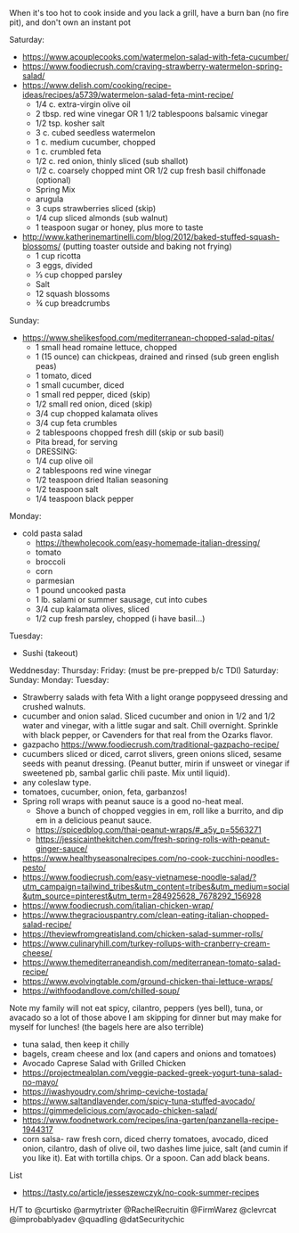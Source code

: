 When it's too hot to cook inside and you lack a grill, have a burn ban (no fire pit), and don't own an instant pot

Saturday:
* https://www.acouplecooks.com/watermelon-salad-with-feta-cucumber/
* https://www.foodiecrush.com/craving-strawberry-watermelon-spring-salad/
* https://www.delish.com/cooking/recipe-ideas/recipes/a5739/watermelon-salad-feta-mint-recipe/
  * 1/4 c. extra-virgin olive oil
  * 2 tbsp. red wine vinegar OR 1 1/2 tablespoons balsamic vinegar
  * 1/2 tsp. kosher salt
  * 3 c. cubed seedless watermelon
  * 1 c. medium cucumber, chopped
  * 1 c. crumbled feta
  * 1/2 c. red onion, thinly sliced (sub shallot)
  * 1/2 c. coarsely chopped mint OR 1/2 cup fresh basil chiffonade (optional)
  * Spring Mix
  * arugula
  * 3 cups strawberries sliced (skip)
  * 1/4 cup sliced almonds (sub walnut)
  * 1 teaspoon sugar or honey, plus more to taste
* http://www.katherinemartinelli.com/blog/2012/baked-stuffed-squash-blossoms/ (putting toaster outside and baking not frying)
  * 1 cup ricotta
  * 3 eggs, divided
  * ⅓ cup chopped parsley
  * Salt
  * 12 squash blossoms
  * ¾ cup breadcrumbs

Sunday:
* https://www.shelikesfood.com/mediterranean-chopped-salad-pitas/
  * 1 small head romaine lettuce, chopped
  * 1 (15 ounce) can chickpeas, drained and rinsed (sub green english peas)
  * 1 tomato, diced
  * 1 small cucumber, diced
  * 1 small red pepper, diced (skip)
  * 1/2 small red onion, diced (skip)
  * 3/4 cup chopped kalamata olives
  * 3/4 cup feta crumbles
  * 2 tablespoons chopped fresh dill (skip or sub basil)
  * Pita bread, for serving
  * DRESSING:
  * 1/4 cup olive oil
  * 2 tablespoons red wine vinegar
  * 1/2 teaspoon dried Italian seasoning
  * 1/2 teaspoon salt
  * 1/4 teaspoon black pepper

Monday:
* cold pasta salad
  * https://thewholecook.com/easy-homemade-italian-dressing/
  * tomato
  * broccoli
  * corn
  * parmesian
  * 1 pound uncooked pasta
  * 1 lb. salami or summer sausage, cut into cubes
  * 3/4 cup kalamata olives, sliced
  * 1/2 cup fresh parsley, chopped (i have basil...)

Tuesday:
* Sushi (takeout)

Weddnesday:
Thursday:
Friday: (must be pre-prepped b/c TDI)
Saturday: 
Sunday:
Monday:
Tuesday:

* Strawberry salads with feta With a light orange poppyseed dressing and crushed walnuts.
* cucumber and onion salad. Sliced cucumber and onion in 1/2 and 1/2 water and vinegar, with a little sugar and salt. Chill overnight. Sprinkle with black pepper, or Cavenders for that real from the Ozarks flavor.
* gazpacho https://www.foodiecrush.com/traditional-gazpacho-recipe/
* cucumbers sliced or diced, carrot slivers, green onions sliced, sesame seeds with peanut dressing. (Peanut butter, mirin if unsweet or vinegar if sweetened pb, sambal garlic chili paste. Mix until liquid).
* any coleslaw type.
* tomatoes, cucumber, onion, feta, garbanzos!
* Spring roll wraps with peanut sauce is a good no-heat meal. 
  * Shove a bunch of chopped veggies in em, roll like a burrito, and dip em in a delicious peanut sauce. 
  * https://spicedblog.com/thai-peanut-wraps/#_a5y_p=5563271 
  * https://jessicainthekitchen.com/fresh-spring-rolls-with-peanut-ginger-sauce/
* https://www.healthyseasonalrecipes.com/no-cook-zucchini-noodles-pesto/
* https://www.foodiecrush.com/easy-vietnamese-noodle-salad/?utm_campaign=tailwind_tribes&utm_content=tribes&utm_medium=social&utm_source=pinterest&utm_term=284925628_7678292_156928
* https://www.foodiecrush.com/italian-chicken-wrap/
* https://www.thegraciouspantry.com/clean-eating-italian-chopped-salad-recipe/
* https://theviewfromgreatisland.com/chicken-salad-summer-rolls/
* https://www.culinaryhill.com/turkey-rollups-with-cranberry-cream-cheese/
* https://www.themediterraneandish.com/mediterranean-tomato-salad-recipe/
* https://www.evolvingtable.com/ground-chicken-thai-lettuce-wraps/
* https://withfoodandlove.com/chilled-soup/

Note my family will not eat spicy, cilantro, peppers (yes bell), tuna, or avacado so a lot of those above I am skipping for dinner but may make for myself for lunches! (the bagels here are also terrible)
* tuna salad, then keep it chilly 
* bagels, cream cheese and lox (and capers and onions and tomatoes)
* Avocado Caprese Salad with Grilled Chicken
* https://projectmealplan.com/veggie-packed-greek-yogurt-tuna-salad-no-mayo/
* https://iwashyoudry.com/shrimp-ceviche-tostada/
* https://www.saltandlavender.com/spicy-tuna-stuffed-avocado/
* https://gimmedelicious.com/avocado-chicken-salad/
* https://www.foodnetwork.com/recipes/ina-garten/panzanella-recipe-1944317
* corn salsa- raw fresh corn, diced cherry tomatoes, avocado, diced onion, cilantro, dash of olive oil, two dashes lime juice, salt (and cumin if you like it). Eat with tortilla chips. Or a spoon. Can add black beans.

List
* https://tasty.co/article/jesseszewczyk/no-cook-summer-recipes

H/T to @curtisko @armytrixter @RachelRecruitin @FirmWarez @clevrcat @improbablyadev @quadling @datSecuritychic
